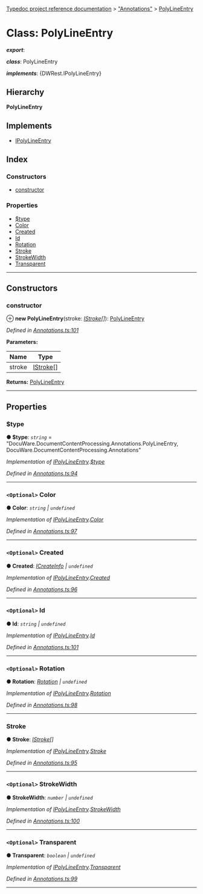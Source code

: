 [Typedoc project reference documentation](../README.md) > ["Annotations"](../modules/_annotations_.md) > [PolyLineEntry](../classes/_annotations_.polylineentry.md)

# Class: PolyLineEntry

*__export__*: 

*__class__*: PolyLineEntry

*__implements__*: {DWRest.IPolyLineEntry}

## Hierarchy

**PolyLineEntry**

## Implements

* [IPolyLineEntry](../interfaces/_types_dw_rest_d_.dwrest.ipolylineentry.md)

## Index

### Constructors

* [constructor](_annotations_.polylineentry.md#constructor)

### Properties

* [$type](_annotations_.polylineentry.md#_type)
* [Color](_annotations_.polylineentry.md#color)
* [Created](_annotations_.polylineentry.md#created)
* [Id](_annotations_.polylineentry.md#id)
* [Rotation](_annotations_.polylineentry.md#rotation)
* [Stroke](_annotations_.polylineentry.md#stroke)
* [StrokeWidth](_annotations_.polylineentry.md#strokewidth)
* [Transparent](_annotations_.polylineentry.md#transparent)

---

## Constructors

<a id="constructor"></a>

###  constructor

⊕ **new PolyLineEntry**(stroke: *[IStroke](../interfaces/_types_dw_rest_d_.dwrest.istroke.md)[]*): [PolyLineEntry](_annotations_.polylineentry.md)

*Defined in [Annotations.ts:101](https://github.com/DocuWare/REST-Sample-TS/blob/0222c3e/src/Annotations.ts#L101)*

**Parameters:**

| Name | Type |
| ------ | ------ |
| stroke | [IStroke](../interfaces/_types_dw_rest_d_.dwrest.istroke.md)[] |

**Returns:** [PolyLineEntry](_annotations_.polylineentry.md)

___

## Properties

<a id="_type"></a>

###  $type

**● $type**: *`string`* = "DocuWare.DocumentContentProcessing.Annotations.PolyLineEntry, DocuWare.DocumentContentProcessing.Annotations"

*Implementation of [IPolyLineEntry](../interfaces/_types_dw_rest_d_.dwrest.ipolylineentry.md).[$type](../interfaces/_types_dw_rest_d_.dwrest.ipolylineentry.md#_type)*

*Defined in [Annotations.ts:94](https://github.com/DocuWare/REST-Sample-TS/blob/0222c3e/src/Annotations.ts#L94)*

___
<a id="color"></a>

### `<Optional>` Color

**● Color**: *`string` \| `undefined`*

*Implementation of [IPolyLineEntry](../interfaces/_types_dw_rest_d_.dwrest.ipolylineentry.md).[Color](../interfaces/_types_dw_rest_d_.dwrest.ipolylineentry.md#color)*

*Defined in [Annotations.ts:97](https://github.com/DocuWare/REST-Sample-TS/blob/0222c3e/src/Annotations.ts#L97)*

___
<a id="created"></a>

### `<Optional>` Created

**● Created**: *[ICreateInfo](../interfaces/_types_dw_rest_d_.dwrest.icreateinfo.md) \| `undefined`*

*Implementation of [IPolyLineEntry](../interfaces/_types_dw_rest_d_.dwrest.ipolylineentry.md).[Created](../interfaces/_types_dw_rest_d_.dwrest.ipolylineentry.md#created)*

*Defined in [Annotations.ts:96](https://github.com/DocuWare/REST-Sample-TS/blob/0222c3e/src/Annotations.ts#L96)*

___
<a id="id"></a>

### `<Optional>` Id

**● Id**: *`string` \| `undefined`*

*Implementation of [IPolyLineEntry](../interfaces/_types_dw_rest_d_.dwrest.ipolylineentry.md).[Id](../interfaces/_types_dw_rest_d_.dwrest.ipolylineentry.md#id)*

*Defined in [Annotations.ts:101](https://github.com/DocuWare/REST-Sample-TS/blob/0222c3e/src/Annotations.ts#L101)*

___
<a id="rotation"></a>

### `<Optional>` Rotation

**● Rotation**: *[Rotation](../enums/_types_dw_rest_d_.dwrest.rotation.md) \| `undefined`*

*Implementation of [IPolyLineEntry](../interfaces/_types_dw_rest_d_.dwrest.ipolylineentry.md).[Rotation](../interfaces/_types_dw_rest_d_.dwrest.ipolylineentry.md#rotation)*

*Defined in [Annotations.ts:98](https://github.com/DocuWare/REST-Sample-TS/blob/0222c3e/src/Annotations.ts#L98)*

___
<a id="stroke"></a>

###  Stroke

**● Stroke**: *[IStroke](../interfaces/_types_dw_rest_d_.dwrest.istroke.md)[]*

*Implementation of [IPolyLineEntry](../interfaces/_types_dw_rest_d_.dwrest.ipolylineentry.md).[Stroke](../interfaces/_types_dw_rest_d_.dwrest.ipolylineentry.md#stroke)*

*Defined in [Annotations.ts:95](https://github.com/DocuWare/REST-Sample-TS/blob/0222c3e/src/Annotations.ts#L95)*

___
<a id="strokewidth"></a>

### `<Optional>` StrokeWidth

**● StrokeWidth**: *`number` \| `undefined`*

*Implementation of [IPolyLineEntry](../interfaces/_types_dw_rest_d_.dwrest.ipolylineentry.md).[StrokeWidth](../interfaces/_types_dw_rest_d_.dwrest.ipolylineentry.md#strokewidth)*

*Defined in [Annotations.ts:100](https://github.com/DocuWare/REST-Sample-TS/blob/0222c3e/src/Annotations.ts#L100)*

___
<a id="transparent"></a>

### `<Optional>` Transparent

**● Transparent**: *`boolean` \| `undefined`*

*Implementation of [IPolyLineEntry](../interfaces/_types_dw_rest_d_.dwrest.ipolylineentry.md).[Transparent](../interfaces/_types_dw_rest_d_.dwrest.ipolylineentry.md#transparent)*

*Defined in [Annotations.ts:99](https://github.com/DocuWare/REST-Sample-TS/blob/0222c3e/src/Annotations.ts#L99)*

___

